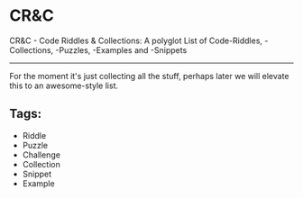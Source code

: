 # CR&C
CR&C - Code Riddles & Collections: A polyglot List of Code-Riddles, -Collections, -Puzzles, -Examples and -Snippets

---
For the moment it's just collecting all the stuff, perhaps later we will elevate this to an awesome-style list.

## Tags:

- Riddle
- Puzzle
- Challenge
- Collection
- Snippet
- Example
